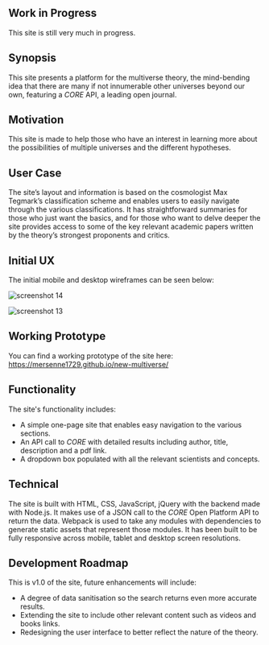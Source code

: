 ## Work in Progress
This site is still very much in progress.

## Synopsis

This site presents a platform for the multiverse theory, the mind-bending idea that there are many if not innumerable other universes beyond our own, featuring a *CORE* API, a leading open journal. 

## Motivation
 
This site is made to help those who have an interest in learning more about the possibilities of multiple universes and the different hypotheses. 

## User Case

The site’s layout and information is based on the cosmologist Max Tegmark’s classification scheme and enables users to easily navigate through the various classifications. It has straightforward summaries for those who just want the basics, and for those who want to delve deeper the site provides access to some of the key relevant academic papers written by the theory’s strongest proponents and critics. 

## Initial UX

The initial mobile and desktop wireframes can be seen below:

![screenshot 14](https://cloud.githubusercontent.com/assets/22433378/24071469/65cffe6c-0bca-11e7-8ba9-5a073fed8ad5.png)

![screenshot 13](https://cloud.githubusercontent.com/assets/22433378/24071472/91bacf20-0bca-11e7-83b6-469b7199c2b5.png)

## Working Prototype

You can find a working prototype of the site here: https://mersenne1729.github.io/new-multiverse/

## Functionality

The site's functionality includes:
* A simple one-page site that enables easy navigation to the various sections.
* An API call to *CORE* with detailed results including author, title, description and a pdf link.
* A dropdown box populated with all the relevant scientists and concepts.

## Technical

The site is built with HTML, CSS, JavaScript, jQuery with the backend made with Node.js. It makes use of a JSON call to the *CORE* Open Platform API to return the data. Webpack is used to take any modules with dependencies to generate static assets that represent those modules. It has been built to be fully responsive across mobile, tablet and desktop screen resolutions.

## Development Roadmap

This is v1.0 of the site, future enhancements will include:
* A degree of data sanitisation so the search returns even more accurate results. 
* Extending the site to include other relevant content such as videos and books links.
* Redesigning the user interface to better reflect the nature of the theory.

